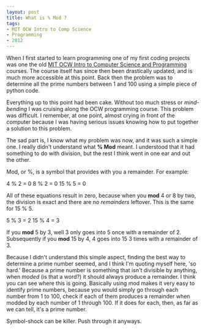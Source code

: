 ```yaml
---
layout: post
title: What is % Mod ?
tags:
- MIT OCW Intro to Comp Science
- Programming
- 2012
---
```


When I first started to learn programming one of my first coding projects was one the old [MIT OCW Intro to Computer Science and Programming](http://ocw.mit.edu/courses/electrical-engineering-and-computer-science/6-00sc-introduction-to-computer-science-and-programming-spring-2011/) courses. The course itself has since then been drastically updated, and is much more accessible at this point. Back then the problem was to determine all the prime numbers between 1 and 100 using a simple piece of python code. 

Everything up to this point had been cake. Without too much stress or *mind-bending* I was cruising along the OCW programming course. This problem was difficult. I remember, at one point, almost crying in front of the computer because I was having serious issues knowing how to put together a solution to this problem.

The sad part is, I know what my problem was now, and it was such a simple one. I really didn't understand what **% Mod** meant. I understood that it had something to do with division, but the rest I think went in one ear and out the other. 

Mod, or %, is a symbol that provides with you a remainder. For example:

4 % 2 = 0
8 % 2 = 0
15 % 5 = 0

All of these equations result in zero, because when you **mod** 4 or 8 by two, the division is exact and there are no *remainders* leftover. This is the same for 15 % 5.

5 % 3 = 2
15 % 4 = 3

If you **mod** 5 by 3, well 3 only goes into 5 once with a remainder of 2. Subsequently if you **mod** 15 by 4, 4 goes into 15 3 times with a remainder of 3. 

Because I didn't understand this simple aspect, finding the best way to determine a prime number seemed, and I think I'm quoting myself here, 'so hard.' Because a prime number is something that isn't divisible by anything, when *moded* (is that a word?) it should always produce a remainder. I think you can see where this is going.
Basically using mod makes it very easy to identify prime numbers, because you would simply go through each number from 1 to 100, check if each of them produces a remainder when modded by each number of 1 through 100. If it does for each, then, as far as we can tell, it's a prime number.

Symbol-shock can be killer. Push through it anyways.  
